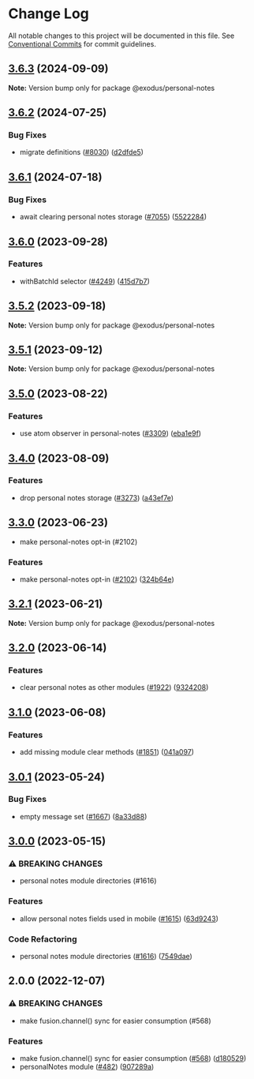 # Change Log

All notable changes to this project will be documented in this file.
See [Conventional Commits](https://conventionalcommits.org) for commit guidelines.

## [3.6.3](https://github.com/ExodusMovement/exodus-hydra/compare/@exodus/personal-notes@3.6.2...@exodus/personal-notes@3.6.3) (2024-09-09)

**Note:** Version bump only for package @exodus/personal-notes

## [3.6.2](https://github.com/ExodusMovement/exodus-hydra/compare/@exodus/personal-notes@3.6.1...@exodus/personal-notes@3.6.2) (2024-07-25)

### Bug Fixes

- migrate definitions ([#8030](https://github.com/ExodusMovement/exodus-hydra/issues/8030)) ([d2dfde5](https://github.com/ExodusMovement/exodus-hydra/commit/d2dfde55dfa843eb52842f64b3aac3a6f9a59069))

## [3.6.1](https://github.com/ExodusMovement/exodus-hydra/compare/@exodus/personal-notes@3.6.0...@exodus/personal-notes@3.6.1) (2024-07-18)

### Bug Fixes

- await clearing personal notes storage ([#7055](https://github.com/ExodusMovement/exodus-hydra/issues/7055)) ([5522284](https://github.com/ExodusMovement/exodus-hydra/commit/5522284ccc3db4bf837a3ff752234396d10d8bce))

## [3.6.0](https://github.com/ExodusMovement/exodus-hydra/compare/@exodus/personal-notes@3.5.2...@exodus/personal-notes@3.6.0) (2023-09-28)

### Features

- withBatchId selector ([#4249](https://github.com/ExodusMovement/exodus-hydra/issues/4249)) ([415d7b7](https://github.com/ExodusMovement/exodus-hydra/commit/415d7b7782a5cb6461fad6a024b4011459c43069))

## [3.5.2](https://github.com/ExodusMovement/exodus-hydra/compare/@exodus/personal-notes@3.5.1...@exodus/personal-notes@3.5.2) (2023-09-18)

**Note:** Version bump only for package @exodus/personal-notes

## [3.5.1](https://github.com/ExodusMovement/exodus-hydra/compare/@exodus/personal-notes@3.5.0...@exodus/personal-notes@3.5.1) (2023-09-12)

**Note:** Version bump only for package @exodus/personal-notes

## [3.5.0](https://github.com/ExodusMovement/exodus-hydra/compare/@exodus/personal-notes@3.4.0...@exodus/personal-notes@3.5.0) (2023-08-22)

### Features

- use atom observer in personal-notes ([#3309](https://github.com/ExodusMovement/exodus-hydra/issues/3309)) ([eba1e9f](https://github.com/ExodusMovement/exodus-hydra/commit/eba1e9f752a1b94357f74c55e4be4cf64b73cb62))

## [3.4.0](https://github.com/ExodusMovement/exodus-hydra/compare/@exodus/personal-notes@3.3.0...@exodus/personal-notes@3.4.0) (2023-08-09)

### Features

- drop personal notes storage ([#3273](https://github.com/ExodusMovement/exodus-hydra/issues/3273)) ([a43ef7e](https://github.com/ExodusMovement/exodus-hydra/commit/a43ef7e129c8353528133eaf27bf28d7ba0e846e))

## [3.3.0](https://github.com/ExodusMovement/exodus-hydra/compare/@exodus/personal-notes@3.2.1...@exodus/personal-notes@3.3.0) (2023-06-23)

- make personal-notes opt-in (#2102)

### Features

- make personal-notes opt-in ([#2102](https://github.com/ExodusMovement/exodus-hydra/issues/2102)) ([324b64e](https://github.com/ExodusMovement/exodus-hydra/commit/324b64e616025ac7bd095028599736c0bfa97f74))

## [3.2.1](https://github.com/ExodusMovement/exodus-hydra/compare/@exodus/personal-notes@3.2.0...@exodus/personal-notes@3.2.1) (2023-06-21)

**Note:** Version bump only for package @exodus/personal-notes

## [3.2.0](https://github.com/ExodusMovement/exodus-hydra/compare/@exodus/personal-notes@3.1.0...@exodus/personal-notes@3.2.0) (2023-06-14)

### Features

- clear personal notes as other modules ([#1922](https://github.com/ExodusMovement/exodus-hydra/issues/1922)) ([9324208](https://github.com/ExodusMovement/exodus-hydra/commit/9324208251f695a016f088bd0138a7ea5c838afa))

## [3.1.0](https://github.com/ExodusMovement/exodus-hydra/compare/@exodus/personal-notes@3.0.1...@exodus/personal-notes@3.1.0) (2023-06-08)

### Features

- add missing module clear methods ([#1851](https://github.com/ExodusMovement/exodus-hydra/issues/1851)) ([041a097](https://github.com/ExodusMovement/exodus-hydra/commit/041a0974b65232d2aa7d6d4926b0736817e9aa59))

## [3.0.1](https://github.com/ExodusMovement/exodus-hydra/compare/@exodus/personal-notes@3.0.0...@exodus/personal-notes@3.0.1) (2023-05-24)

### Bug Fixes

- empty message set ([#1667](https://github.com/ExodusMovement/exodus-hydra/issues/1667)) ([8a33d88](https://github.com/ExodusMovement/exodus-hydra/commit/8a33d8879b0613c1c1bf90254bde456995721b58))

## [3.0.0](https://github.com/ExodusMovement/exodus-hydra/compare/@exodus/personal-notes@2.0.0...@exodus/personal-notes@3.0.0) (2023-05-15)

### ⚠ BREAKING CHANGES

- personal notes module directories (#1616)

### Features

- allow personal notes fields used in mobile ([#1615](https://github.com/ExodusMovement/exodus-hydra/issues/1615)) ([63d9243](https://github.com/ExodusMovement/exodus-hydra/commit/63d924327fe13742f8f27ea9ed8c6ecec1fa7bba))

### Code Refactoring

- personal notes module directories ([#1616](https://github.com/ExodusMovement/exodus-hydra/issues/1616)) ([7549dae](https://github.com/ExodusMovement/exodus-hydra/commit/7549daeec6c5ff462b93001513441239a555170a))

## 2.0.0 (2022-12-07)

### ⚠ BREAKING CHANGES

- make fusion.channel() sync for easier consumption (#568)

### Features

- make fusion.channel() sync for easier consumption ([#568](https://github.com/ExodusMovement/exodus-hydra/issues/568)) ([d180529](https://github.com/ExodusMovement/exodus-hydra/commit/d180529e1d764bd5c89fd5196dd283f190473548))
- personalNotes module ([#482](https://github.com/ExodusMovement/exodus-hydra/issues/482)) ([907289a](https://github.com/ExodusMovement/exodus-hydra/commit/907289adae483274eeea57f273cda649d2f4c262))
